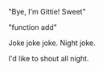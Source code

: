 "Bye, I'm Gittie! Sweet"

"function add"

Joke joke joke. Night joke.

I'd like to shout all night.
